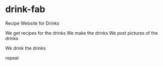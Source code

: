 # drink-fab
Recipe Website for Drinks

We get recipes for the drinks
We make the drinks
We post pictures of the drinks

We drink the drinks

repeat
